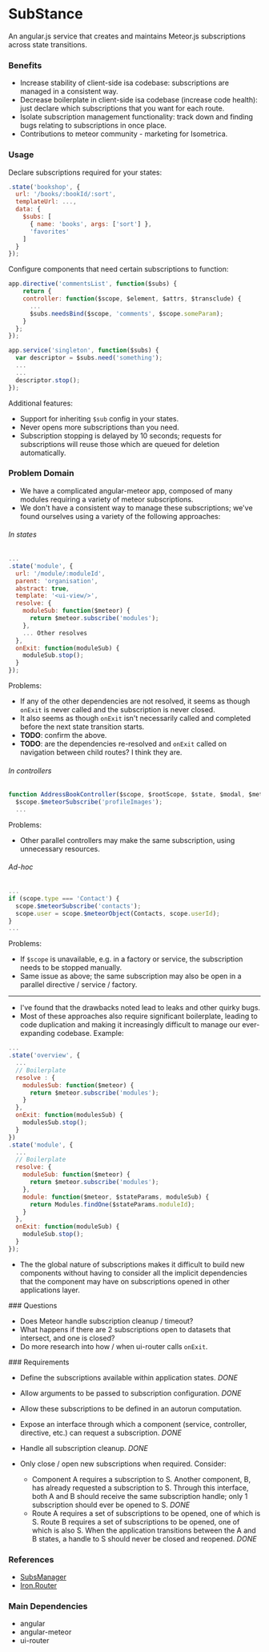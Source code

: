 # SubStance

An angular.js service that creates and maintains Meteor.js subscriptions across state transitions.

### Benefits

- Increase stability of client-side isa codebase: subscriptions are managed in a consistent way.
- Decrease boilerplate in client-side isa codebase (increase code health): just declare which subscriptions that you want for each route.
- Isolate subscription management functionality: track down and finding bugs relating to subscriptions in once place.
- Contributions to meteor community - marketing for Isometrica.

### Usage

Declare subscriptions required for your states:

```Javascript
.state('bookshop', {
  url: '/books/:bookId/:sort',
  templateUrl: ...,
  data: {
    $subs: [
      { name: 'books', args: ['sort'] },
      'favorites'
    ]
  }
});
```

Configure components that need certain subscriptions to function:

```Javascript
app.directive('commentsList', function($subs) {
	return {
    controller: function($scope, $element, $attrs, $transclude) {
      ...
      $subs.needsBind($scope, 'comments', $scope.someParam);
    }
  };
});

app.service('singleton', function($subs) {
  var descriptor = $subs.need('something');
  ...
  ...
  descriptor.stop();
});
```

Additional features:

- Support for inheriting `$sub` config in your states.
- Never opens more subscriptions than you need.
- Subscription stopping is delayed by 10 seconds; requests for subscriptions will reuse those which are queued for deletion automatically.

### Problem Domain

- We have a complicated angular-meteor app, composed of many modules requiring a variety of meteor subscriptions.
- We don't have a consistent way to manage these subscriptions; we've found ourselves using a variety of the following approaches:

###### In states

```Javascript
...
.state('module', {
  url: '/module/:moduleId',
  parent: 'organisation',
  abstract: true,
  template: '<ui-view/>',
  resolve: {
    moduleSub: function($meteor) {
      return $meteor.subscribe('modules');
    },
    ... Other resolves
  },
  onExit: function(moduleSub) {
    moduleSub.stop();
  }
});
```

Problems:

- If any of the other dependencies are not resolved, it seems as though `onExit` is never called and the subscription is never closed.
- It also seems as though `onExit` isn't necessarily called and completed before the next state transition starts.
- __TODO__: confirm the above.
- __TODO__: are the dependencies re-resolved and `onExit` called on navigation between child routes? I think they are.

###### In controllers

```Javascript
function AddressBookController($scope, $rootScope, $state, $modal, $meteor, organisation) {
  $scope.$meteorSubscribe('profileImages');
  ...
```

Problems:

- Other parallel controllers may make the same subscription, using unnecessary resources.

###### Ad-hoc

```Javascript
...
if (scope.type === 'Contact') {
  scope.$meteorSubscribe('contacts');
  scope.user = scope.$meteorObject(Contacts, scope.userId);
}
...
```
Problems:

  - If `$scope` is unavailable, e.g. in a factory or service, the subscription needs to be stopped manually.
  - Same issue as above; the same subscription may also be open in a parallel directive / service / factory.

----

- I've found that the drawbacks noted lead to leaks and other quirky bugs.
- Most of these approaches also require significant boilerplate, leading to code duplication and making it increasingly difficult to manage our ever-expanding codebase. Example:

```Javascript
...
.state('overview', {
  ...
  // Boilerplate
  resolve : {
    modulesSub: function($meteor) {
      return $meteor.subscribe('modules');
    }
  },
  onExit: function(modulesSub) {
    modulesSub.stop();
  }
})
.state('module', {
  ...
  // Boilerplate
  resolve: {
    moduleSub: function($meteor) {
      return $meteor.subscribe('modules');
    },
    module: function($meteor, $stateParams, moduleSub) {
      return Modules.findOne($stateParams.moduleId);
    }
  },
  onExit: function(moduleSub) {
    moduleSub.stop();
  }
});
```

- The the global nature of subscriptions makes it difficult to build new components without having to consider all the implicit dependencies that the component may have on subscriptions opened in other applications layer.

### Questions

- Does Meteor handle subscription cleanup / timeout?
- What happens if there are 2 subscriptions open to datasets that intersect, and one is closed?
- Do more research into how / when ui-router calls `onExit`.

### Requirements

- Define the subscriptions available within application states. _DONE_
- Allow arguments to be passed to subscription configuration. _DONE_
- Allow these subscriptions to be defined in an autorun computation.
- Expose an interface through which a component (service, controller, directive, etc.) can request a subscription. _DONE_
- Handle all subscription cleanup. _DONE_
- Only close / open new subscriptions when required. Consider:

  - Component A requires a subscription to S. Another component, B, has already requested a subscription to S. Through this interface, both A and B should receive the same subscription handle; only 1 subscription should ever be opened to S. _DONE_
  - Route A requires a set of subscriptions to be opened, one of which is S. Route B requires a set of subscriptions to be opened, one of which is also S. When the application transitions between the A and B states, a handle to S should never be closed and reopened. _DONE_

### References

- [SubsManager](https://github.com/kadirahq/subs-manager)
- [Iron.Router](https://github.com/iron-meteor/iron-router)

### Main Dependencies

- angular
- angular-meteor
- ui-router
